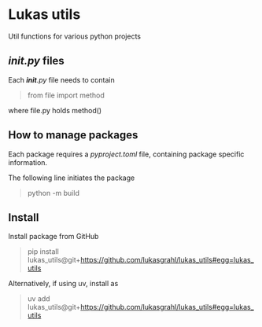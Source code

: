 # Lukas utils
Util functions for various python projects

## *init.py* files
Each *__init__.py* file needs to contain
> from file import method

where file.py holds method()

## How to manage packages
Each package requires a *pyproject.toml* file, containing package specific information.

The following line initiates the package
> python -m build

## Install
Install package from GitHub
> pip install lukas_utils@git+https://github.com/lukasgrahl/lukas_utils#egg=lukas_utils

Alternatively, if using uv, install as 
> uv add lukas_utils@git+https://github.com/lukasgrahl/lukas_utils#egg=lukas_utils
